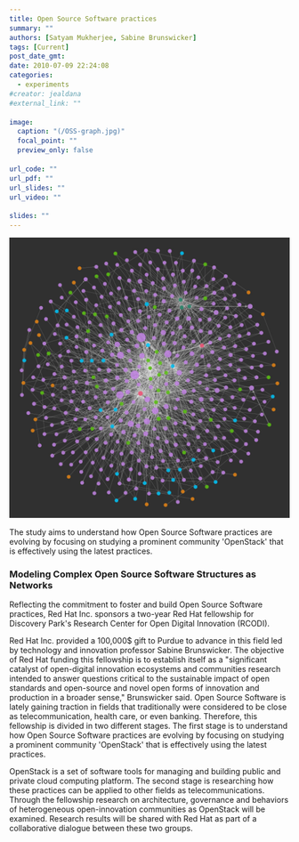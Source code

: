 ```yaml
---
title: Open Source Software practices
summary: ""
authors: [Satyam Mukherjee, Sabine Brunswicker]
tags: [Current]
post_date_gmt:
date: 2010-07-09 22:24:08
categories:
  - experiments
#creator: jealdana
#external_link: ""

image:
  caption: "(/OSS-graph.jpg)"
  focal_point: ""
  preview_only: false

url_code: ""
url_pdf: ""
url_slides: ""
url_video: ""

slides: ""
---
```


![](./OSS-graph.jpg)

The study aims to understand how Open Source Software practices are evolving by focusing on studying a prominent community 'OpenStack' that is effectively using the latest practices.

### Modeling Complex Open Source Software Structures as Networks

Reflecting the commitment to foster and build Open Source Software practices, Red Hat Inc. sponsors a two-year Red Hat fellowship for Discovery Park's Research Center for Open Digital Innovation (RCODI).

Red Hat Inc. provided a 100,000$ gift to Purdue to advance in this field led by technology and innovation professor Sabine Brunswicker. The objective of Red Hat funding this fellowship is to establish itself as a "significant catalyst of open-digital innovation ecosystems and communities research intended to answer questions critical to the sustainable impact of open standards and open-source and novel open forms of innovation and production in a broader sense," Brunswicker said. Open Source Software is lately gaining traction in fields that traditionally were considered to be close as telecommunication, health care, or even banking. Therefore, this fellowship is divided in two different stages. The first stage is to understand how Open Source Software practices are evolving by focusing on studying a prominent community 'OpenStack' that is effectively using the latest practices.

OpenStack is a set of software tools for managing and building public and private cloud computing platform. The second stage is researching how these practices can be applied to other fields as telecommunications. Through the fellowship research on architecture, governance and behaviors of heterogeneous open-innovation communities as OpenStack will be examined. Research results will be shared with Red Hat as part of a collaborative dialogue between these two groups.
